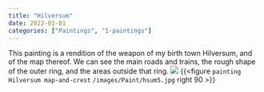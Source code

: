 ```yaml
---
title: "Hilversum"
date: 2022-01-01
categories: ["Paintings", "1-paintings"]
---
```

This painting is a rendition of the weapon of my birth town Hilversum, and of the map thereof. We can see the main roads and trains, the rough shape of the outer ring, and the areas outside that ring.
![](hsum5.jpg)
{{<figure `painting Hilversum map-and-crest` `/images/Paint/hsum5.jpg` right 90 >}}
